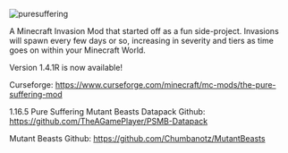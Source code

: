 ![puresuffering](https://user-images.githubusercontent.com/79672176/123492680-0bed9c00-d5cf-11eb-9716-0d77e1471450.png)

A Minecraft Invasion Mod that started off as a fun side-project. Invasions will spawn every few days or so, increasing in severity and tiers as time goes on within your Minecraft World.

Version 1.4.1R is now available!

Curseforge: https://www.curseforge.com/minecraft/mc-mods/the-pure-suffering-mod

1.16.5 Pure Suffering Mutant Beasts Datapack Github: https://github.com/TheAGamePlayer/PSMB-Datapack

Mutant Beasts Github: https://github.com/Chumbanotz/MutantBeasts
